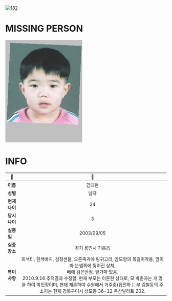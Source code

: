 [![182](https://img.shields.io/badge/%EC%8B%A4%EC%A2%85%EC%8B%A0%EA%B3%A0%EB%8A%94%20%EA%B5%AD%EB%B2%88%EC%97%86%EC%9D%B4-182-blue)](http://safe182.go.kr/index.do)

# MISSING PERSON

<img src="./missing_person.jpg">

# INFO

|🔑|💎|
|--|:--:|
|**이름**|김대현|
|**성별**|남자|
|**현재 나이**|24|
|**당시 나이**|3|
|**실종일**|2003/09/05|
|**실종 장소**|경기 용인시 기흥읍 |
|**특이사항**|회색티, 흰색바지, 검정샌들, 오른족귀에 링귀고리,  곰모양의 목걸이착용, 앞이마 눈썹쪽에 찢어진 상처,</br>배에 검은반점. 앞가마 있음.</br>2010.9.16 추적결과 수정함. 현재 부모는 이혼한 상태로, 모 박춘자는 개 명을 하여 박민정이며, 현재 재혼하여 수원에서 거주중(집전화  ). 부 김철동의 주소지는 현재 경북구미시 상모동 36-12 옥산빌라트 202.|
